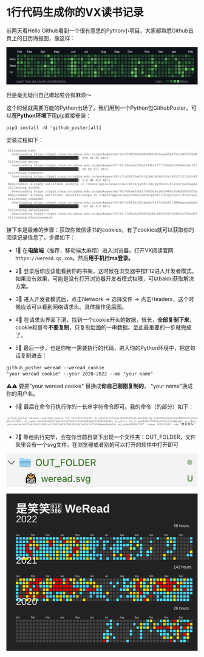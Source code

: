 # 1行代码生成你的VX读书记录

前两天看Hello Github看到一个很有意思的Python小项目。大家都熟悉Github首页上的日历海报图，像这样：

![](./OUT_FOLDER/Pic1.png)

但是毫无疑问自己做起啦会有麻烦～

这个时候就需要万能的Python出场了。我们用到一个Python包GithubPoster。可以**在Python环境下**用pip直接安装：

``` Shell
pip3 install -U 'github_poster[all]
```

安装过程如下：

![](./OUT_FOLDER/Pic2.png)

接下来是最难的步骤：获取你微信读书的cookies，有了cookies就可以获取你的阅读记录信息了。步骤如下：

- 1⃣️ 在**电脑端**（推荐，移动端太麻烦）进入浏览器，打开VX阅读官网`https://weread.qq.com`。然后**用手机扫ma登录。**


- 2⃣️ 登录后你应该能看到你的书架，这时候在浏览器中按F12进入开发者模式。如果没有效果，可能是没有打开浏览器开发者模式权限，可以baidu获取解决方案。


- 3⃣️ 进入开发者模式后，点击Network -> 选择文件 -> 点击Headers，这个时候应该可以看到网络请求头。具体操作见后图。
  
- 4⃣️ 在请求头界面下滑，找到一个cookie开头的数据，很长，**全部复制下来**，cookie和冒号**不要复制**，只复制后面的一串数据。至此最重要的一步就完成了。


- 5⃣️ 最后一步，也是你唯一需要执行的代码，进入你的Python环境中，把这句话复制进去：

```Shell
github_poster weread --weread_cookie 
"your weread cookie" --year 2020-2022 --me "your name"
```

⚠️⚠️ 要把"your weread cookie" 替换成**你自己刚刚复制的**， "your name"换成你的用户名。

- 6⃣️ 最后在命令行执行你的一长串字符命令即可。我的命令（的部分）如下：

![](./OUT_FOLDER/Pic6.png)

- 7⃣️ 等他执行完毕，会在你当前目录下出现一个文件夹：OUT_FOLDER，文件夹里会有一个svg文件，在浏览器或者别的可以打开的软件中打开即可

![](./OUT_FOLDER/Pic7.png)

![](./OUT_FOLDER/weread.svg)


